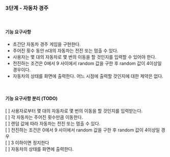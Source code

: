 ### 3단계 - 자동차 경주

<br>

#### 기능 요구사항
- 초간단 자동차 경주 게임을 구현한다.
- 주어진 횟수 동안 n대의 자동차는 전진 또는 멈출 수 있다.
- 사용자는 몇 대의 자동차로 몇 번의 이동을 할 것인지를 입력할 수 있어야 한다.
- 전진하는 조건은 0에서 9 사이에서 random 값을 구한 후 random 값이 4이상일 경우이다.
- 자동차의 상태를 화면에 출력한다. 어느 시점에 출력할 것인지에 대한 제약은 없다.


<br>

#### 기능 요구사항 분리 (TODO)
[ ] 사용자로부터 몇 대의 자동차로 몇 번의 이동을 할 것인지를 입력받는다.  
[ ] 각 자동차는 주어진 횟수만큼 이동한다.  
[ ] 랜덤 값에 따라 자동차는 전진 또는 멈출 수 있다.  
[ ] 전진하는 조건은 0에서 9 사이에서 random 값을 구한 후 random 값이 4이상일 경우  
[ ] 3 이하이면 정지한다  
[ ] 자동차의 상태를 화면에 출력한다.  
